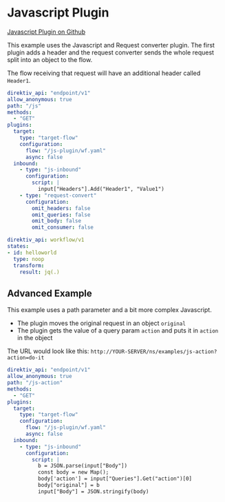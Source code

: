 # Javascript Plugin 
 [Javascript Plugin on Github](https://github.com/direktiv/direktiv-examples/tree/main/js-plugin)

This example uses the Javascript and Request converter plugin. The first plugin adds a header and the request converter sends the whole request split into an object to the flow.

The flow receiving that request will have an additional header called `Header1`.


```yaml title="Javascript Route"
direktiv_api: "endpoint/v1"
allow_anonymous: true
path: "/js"
methods:
  - "GET"
plugins:
  target:
    type: "target-flow"
    configuration:
      flow: "/js-plugin/wf.yaml"
      async: false
  inbound:
    - type: "js-inbound"
      configuration:
        script: |
          input["Headers"].Add("Header1", "Value1")
    - type: "request-convert"
      configuration:
        omit_headers: false
        omit_queries: false
        omit_body: false
        omit_consumer: false

```



```yaml title="Simple Workflow"
direktiv_api: workflow/v1
states:
- id: helloworld
  type: noop
  transform:
    result: jq(.)

```


## Advanced Example

This example uses a path parameter and a bit more complex Javascript. 

- The plugin moves the original request in an object `original`
- The plugin gets the value of a query param `action` and puts it in `action` in the object

The URL would look like this: `http://YOUR-SERVER/ns/examples/js-action?action=do-it`


```yaml title="Advanced Javascript"
direktiv_api: "endpoint/v1"
allow_anonymous: true
path: "/js-action"
methods:
  - "GET"
plugins:
  target:
    type: "target-flow"
    configuration:
      flow: "/js-plugin/wf.yaml"
      async: false
  inbound:
    - type: "js-inbound"
      configuration:
        script: |
          b = JSON.parse(input["Body"]) 
          const body = new Map();
          body['action'] = input["Queries"].Get("action")[0]
          body["original"] = b
          input["Body"] = JSON.stringify(body)  
```


